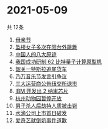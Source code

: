 # 2021-05-09
  共 12条

  <!-- BEGIN -->
  <!-- 最后更新时间:Sun May 09 2021 03:16:38 GMT+0000 (Coordinated Universal Time) -->
  1. [母亲节](https://www.zhihu.com/search?q=母亲节)
1. [坠楼女子多次在阳台外跳舞](https://www.zhihu.com/search?q=三亚女子坠楼)
1. [中国人的八大原谅](https://www.zhihu.com/search?q=中国人的八大原谅)
1. [我国成功研制 62 比特量子计算原型机](https://www.zhihu.com/search?q=量子计算机)
1. [韶关一特斯拉追尾货车](https://www.zhihu.com/search?q=特斯拉追尾)
1. [乃万音乐节发言引争议](https://www.zhihu.com/search?q=乃万音乐节)
1. [三大运营商公告纽交所退市](https://www.zhihu.com/search?q=三大运营商退市)
1. [IBM 开发出 2 纳米芯片](https://www.zhihu.com/search?q=ibm)
1. [杭州动物园暂停开放](https://www.zhihu.com/search?q=杭州金钱豹)
1. [男子杀人后劫持人质被击毙](https://www.zhihu.com/search?q=男子劫持人质被击毙)
1. [水滴公司上市首日破发](https://www.zhihu.com/search?q=水滴上市)
1. [爱奇艺就倒奶事件道歉](https://www.zhihu.com/search?q=青春有你3)
  <!-- END -->
  